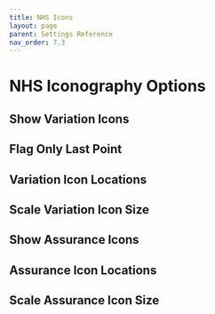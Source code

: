 ```yaml
---
title: NHS Icons
layout: page
parent: Settings Reference
nav_order: 7.3
---
```


# NHS Iconography Options

## Show Variation Icons

## Flag Only Last Point

## Variation Icon Locations

## Scale Variation Icon Size

## Show Assurance Icons

## Assurance Icon Locations

## Scale Assurance Icon Size
